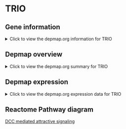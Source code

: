 <h1>TRIO</h1>

<h2>Gene information</h2>
<details>
  <summary>Click to view the depmap.org information for TRIO</summary>
  <iframe src="https://depmap.org/portal/gene/TRIO?tab=about" style="border:none;width:100%;height:800px"></iframe>
</details>

<h2>Depmap overview</h2>
<details>
  <summary>Click to view the depmap.org summary for TRIO</summary>
  <iframe src="https://depmap.org/portal/gene/TRIO?tab=overview" style="border:none;width:100%;height:800px"></iframe>
</details>

<h2>Depmap expression</h2>
<details>
  <summary>Click to view the depmap.org expression data for TRIO</summary>
  <iframe src="https://depmap.org/portal/gene/TRIO?tab=characterization" style="border:none;width:100%;height:800px"></iframe>
</details>



<h2>Reactome Pathway diagram</h2>
<a href="https://reactome.org/PathwayBrowser/#/R-HSA-418885" target="_BLANK">DCC mediated attractive signaling</a>



